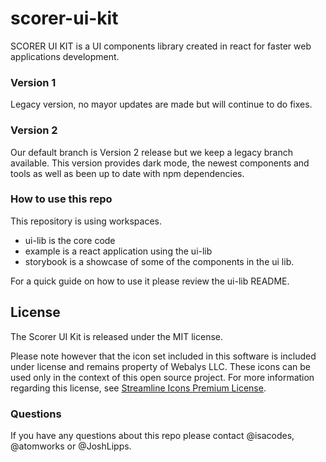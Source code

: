 # scorer-ui-kit

SCORER UI KIT is a UI components library created in react for faster web applications development.


### Version 1
  Legacy version, no mayor updates are made but will continue to do fixes.

### Version 2

  Our default branch is Version 2 release but we keep a legacy branch available.
  This version provides dark mode, the newest components and tools as well as been up to date with npm dependencies.


### How to use this repo

  This repository is using workspaces.
  - ui-lib is the core code
  - example is a react application using the ui-lib
  - storybook is a showcase of some of the components in the ui lib.

  For a quick guide on how to use it please review the ui-lib README.

## License

The Scorer UI Kit is released under the MIT license.

Please note however that the icon set included in this software is included under license and remains property of Webalys LLC. These icons can be used only in the context of this open source project. For more information regarding this license, see [Streamline Icons Premium License](https://help.streamlineicons.com/license-premium).

### Questions

  If you have any questions about this repo please contact @isacodes, @atomworks or @JoshLipps.
